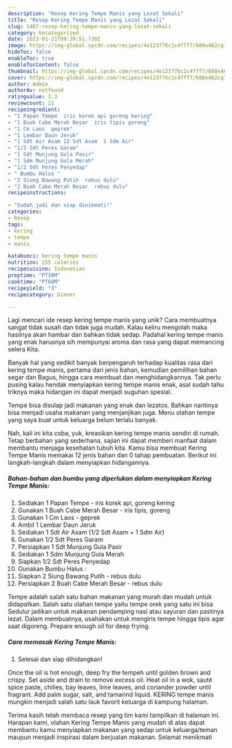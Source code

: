 ```yaml
---
description: "Resep Kering Tempe Manis yang Lezat Sekali"
title: "Resep Kering Tempe Manis yang Lezat Sekali"
slug: 1407-resep-kering-tempe-manis-yang-lezat-sekali
category: Uncategorized
date: 2023-01-21T09:39:51.730Z
image: https://img-global.cpcdn.com/recipes/4e123776c1c4fff7/680x482cq70/kering-tempe-manis-foto-resep-utama.jpg
hideToc: false
enableToc: true
enableTocContent: false
thumbnail: https://img-global.cpcdn.com/recipes/4e123776c1c4fff7/680x482cq70/kering-tempe-manis-foto-resep-utama.jpg
cover: https://img-global.cpcdn.com/recipes/4e123776c1c4fff7/680x482cq70/kering-tempe-manis-foto-resep-utama.jpg
author: Admin
authorAv: notfound
ratingvalue: 3.3
reviewcount: 21
recipeingredient:
- "1 Papan Tempe  iris korek api goreng kering"
- "1 Buah Cabe Merah Besar  iris tipis goreng"
- "1 Cm Laos  geprek"
- "1 Lembar Daun Jeruk"
- "1 Sdt Air Asam 12 Sdt Asam  1 Sdm Air"
- "1/2 Sdt Peres Garam"
- "1 Sdt Munjung Gula Pasir"
- "1 Sdm Munjung Gula Merah"
- "1/2 Sdt Peres Penyedap"
- " Bumbu Halus "
- "2 Siung Bawang Putih  rebus dulu"
- "2 Buah Cabe Merah Besar  rebus dulu"
recipeinstructions:

- "Sudah jadi dan siap dinikmati!"
categories:
- Resep
tags:
- kering
- tempe
- manis

katakunci: kering tempe manis 
nutrition: 255 calories
recipecuisine: Indonesian
preptime: "PT38M"
cooktime: "PT60M"
recipeyield: "3"
recipecategory: Dinner

---
```





Lagi mencari ide resep kering tempe manis yang unik? Cara membuatnya sangat tidak susah dan tidak juga mudah. Kalau keliru mengolah maka hasilnya akan hambar dan bahkan tidak sedap. Padahal kering tempe manis yang enak harusnya sih mempunyai aroma dan rasa yang dapat memancing selera Kita.





Banyak hal yang sedikit banyak berpengaruh terhadap kualitas rasa dari kering tempe manis, pertama dari jenis bahan, kemudian pemilihan bahan segar dan Bagus, hingga cara membuat dan menghidangkannya. Tak perlu pusing kalau hendak menyiapkan kering tempe manis enak,      asal sudah tahu triknya maka hidangan ini dapat menjadi suguhan spesial.














Tempe bisa disulap jadi makanan yang enak dan lezatos. Bahkan nantinya bisa menjadi usaha makanan yang menjanjikan juga. Menu olahan tempe yang saya buat untuk keluarga belum terlalu banyak.






Nah, kali ini kita coba, yuk, kreasikan kering tempe manis sendiri di rumah. Tetap berbahan yang sederhana, sajian ini dapat memberi manfaat dalam membantu menjaga kesehatan tubuh kita. Kamu bisa membuat Kering Tempe Manis memakai 12 jenis bahan dan 0 tahap pembuatan. Berikut ini langkah-langkah dalam menyiapkan hidangannya.

<!--inarticleads1-->

##### Bahan-bahan dan bumbu yang diperlukan dalam menyiapkan Kering Tempe Manis:

1. Sediakan 1 Papan Tempe - iris korek api, goreng kering
1. Gunakan 1 Buah Cabe Merah Besar - iris tipis, goreng
1. Gunakan 1 Cm Laos - geprek
1. Ambil 1 Lembar Daun Jeruk
1. Sediakan 1 Sdt Air Asam (1/2 Sdt Asam + 1 Sdm Air)
1. Gunakan 1/2 Sdt Peres Garam
1. Persiapkan 1 Sdt Munjung Gula Pasir
1. Sediakan 1 Sdm Munjung Gula Merah
1. Siapkan 1/2 Sdt Peres Penyedap
1. Gunakan  Bumbu Halus :
1. Siapkan 2 Siung Bawang Putih - rebus dulu
1. Persiapkan 2 Buah Cabe Merah Besar - rebus dulu


Tempe adalah salah satu bahan makanan yang murah dan mudah untuk didapatkan. Salah satu olahan tempe yaitu tempe orek yang satu ini bisa Sedulur jadikan untuk makanan pendamping nasi atau sayuran dan pastinya lezat. Dalam membuatnya, usahakan untuk mengiris tempe hingga tipis agar saat digoreng. Prepare enough oil for deep frying. 

<!--inarticleads2-->

##### Cara memasak Kering Tempe Manis:


1. Selesai dan siap dihidangkan!

Once the oil is hot enough, deep fry the tempeh until golden brown and crispy. Set aside and drain to remove excess oil. Heat oil in a wok, sauté spice paste, chilies, bay leaves, lime leaves, and coriander powder until fragrant. Add palm sugar, salt, and tamarind liquid. KERING tempe manis mungkin menjadi salah satu lauk favorit keluarga di kampung halaman. 

Terima kasih telah membaca resep yang tim kami tampilkan di halaman ini. Harapan kami, olahan Kering Tempe Manis yang mudah di atas dapat membantu kamu menyiapkan makanan yang sedap untuk keluarga/teman maupun menjadi inspirasi dalam berjualan makanan. Selamat menikmati
